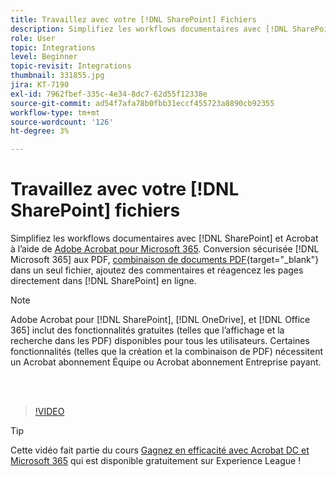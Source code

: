 ```yaml
---
title: Travaillez avec votre [!DNL SharePoint] Fichiers
description: Simplifiez les workflows documentaires avec [!DNL SharePoint] et Acrobat à l’aide d’Adobe Acrobat pour [!DNL Microsoft 365]
role: User
topic: Integrations
level: Beginner
topic-revisit: Integrations
thumbnail: 331855.jpg
jira: KT-7190
exl-id: 7962fbef-335c-4e34-8dc7-62d55f12338e
source-git-commit: ad54f7afa78b0fbb31eccf455723a8890cb92355
workflow-type: tm+mt
source-wordcount: '126'
ht-degree: 3%

---
```


# Travaillez avec votre [!DNL SharePoint] fichiers

Simplifiez les workflows documentaires avec [!DNL SharePoint] et Acrobat à l’aide de [Adobe Acrobat pour Microsoft 365](https://appsource.microsoft.com/en-us/product/web-apps/adobeinc.adobe-document-cloud-pdf?tab=Overview). Conversion sécurisée [!DNL Microsoft 365] aux PDF, [combinaison de documents PDF](https://www.adobe.com/fr/acrobat/online/merge-pdf.html){target="_blank"} dans un seul fichier, ajoutez des commentaires et réagencez les pages directement dans [!DNL SharePoint] en ligne.

>[!NOTE]
>
>Adobe Acrobat pour [!DNL SharePoint], [!DNL OneDrive], et [!DNL Office 365] inclut des fonctionnalités gratuites (telles que l’affichage et la recherche dans les PDF) disponibles pour tous les utilisateurs. Certaines fonctionnalités (telles que la création et la combinaison de PDF) nécessitent un Acrobat abonnement Équipe ou Acrobat abonnement Entreprise payant.

<br> 

>[!VIDEO](https://video.tv.adobe.com/v/331855?quality=12&learn=on&hidetitle=true)

>[!TIP]
>
>Cette vidéo fait partie du cours [Gagnez en efficacité avec Acrobat DC et Microsoft 365](https://experienceleague.adobe.com/?recommended=Acrobat-U-1-2021.microsoft365) qui est disponible gratuitement sur Experience League !
